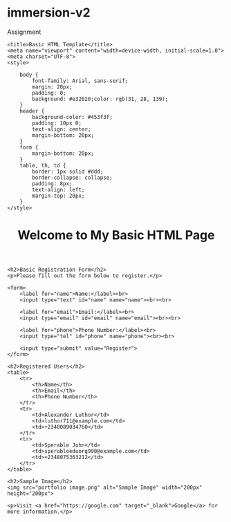 # immersion-v2
Assignment 
<!DOCTYPE html>
<html lang="en">
<head>
    <meta charset="UTF-8">
    <meta name="viewport" content="width=device-width, initial-scale=1.0">
    <title>Basic HTML</title>

    <title>Basic HTML Template</title>
    <meta name="viewport" content="width=device-width, initial-scale=1.0">
    <meta charset="UTF-8">
    <style>
        
        body {
            font-family: Arial, sans-serif;
            margin: 20px;
            padding: 0;
            background: #e32020;color: rgb(31, 28, 139);
        }
        header {
            background-color: #453f3f;
            padding: 10px 0;
            text-align: center;
            margin-bottom: 20px;
        }
        form {
            margin-bottom: 20px;
        }
        table, th, td {
            border: 1px solid #ddd;
            border-collapse: collapse;
            padding: 8px;
            text-align: left;
            margin-top: 20px;
        }
    </style>
</head>

<body>
    <header>
        <h1>Welcome to My Basic HTML Page</h1>
    </header>

    <h2>Basic Registration Form</h2>
    <p>Please fill out the form below to register.</p>

    <form>
        <label for="name">Name:</label><br>
        <input type="text" id="name" name="name"><br><br>
        
        <label for="email">Email:</label><br>
        <input type="email" id="email" name="email"><br><br>
        
        <label for="phone">Phone Number:</label><br>
        <input type="tel" id="phone" name="phone"><br><br>
        
        <input type="submit" value="Register">
    </form>

    <h2>Registered Users</h2>
    <table>
        <tr>
            <th>Name</th>
            <th>Email</th>
            <th>Phone Number</th>
        </tr>
        <tr>
            <td>Alexander Luthor</td>
            <td>luthor711@example.com</td>
            <td>+2348089034760</td>
        </tr>
        <tr>
            <td>Sperable John</td>
            <td>sperableeduorg990@example.com</td>
            <td>+2348075363212</td>
        </tr>
    </table>

    <h2>Sample Image</h2>
    <img src="portfolio image.png" alt="Sample Image" width="200px" height="200px">

    <p>Visit <a href="https://google.com" target="_blank">Google</a> for more information.</p>
</body>

</html>
